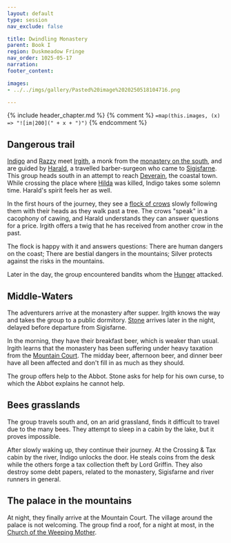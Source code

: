 ```yaml
---
layout: default
type: session
nav_exclude: false

title: Dwindling Monastery
parent: Book I
region: Duskmeadow Fringe
nav_order: 1025-05-17
narration: 
footer_content: 

images:
- ../../imgs/gallery/Pasted%20image%2020250518104716.png

---
```


{% include header_chapter.md %}
{% comment %}
`=map(this.images, (x) => "![im|200](" + x + ")")`
{% endcomment %}

## Dangerous trail

[Indigo](../../directory/Sigisfarne/Indigo.md) and [Razzy](../../directory/Sigisfarne/Razvan.md) meet [Irgith](../../directory/DuskmeadowFringe/Irgith.md), a monk from the [monastery on the south](../../directory/DuskmeadowFringe/MiddleWatersMinster.md), and are guided by [Harald](../../directory/Kryptwood/Harald.md), a travelled barber-surgeon who came to [Sigisfarne](../../directory/Sigisfarne/index.md).
This group heads south in an attempt to reach [Deverain](../../directory/Deverain/index.md), the coastal town.
While crossing the place where [Hilda](../../directory/Sigisfarne/Hilda.md) was killed, Indigo takes some solemn time.
Harald's spirit feels her as well.

In the first hours of the journey, they see a [flock of crows](../../directory/DuskmeadowFringe/TheChoir.md) slowly following them with their heads as they walk past a tree.
The crows "speak" in a cacophony of cawing, and Harald understands they can answer questions for a price.
Irgith offers a twig that he has received from another crow in the past.

The flock is happy with it and answers questions:
There are human dangers on the coast;
There are bestial dangers in the mountains;
Silver protects against the risks in the mountains.

Later in the day, the group encountered bandits whom the [Hunger](../../directory/DuskmeadowFringe/TheHunger.md) attacked.

## Middle-Waters

The adventurers arrive at the monastery after supper.
Irgith knows the way and takes the group to a public dormitory.
[Stone](../../directory/Sigisfarne/Stone.md) arrives later in the night, delayed before departure from Sigisfarne.

In the morning, they have their breakfast beer, which is weaker than usual.
Irgith learns that the monastery has been suffering under heavy taxation from the [Mountain Court](../../directory/DuskmeadowFringe/MountainCourt.md).
The midday beer, afternoon beer, and dinner beer have all been affected and don't fill in as much as they should.

The group offers help to the Abbot.
Stone asks for help for his own curse, to which the Abbot explains he cannot help.

## Bees grasslands 

The group travels south and, on an arid grassland, finds it difficult to travel due to the many bees.
They attempt to sleep in a cabin by the lake, but it proves impossible.

After slowly waking up, they continue their journey.
At the Crossing & Tax cabin by the river, Indigo unlocks the door.
He steals coins from the desk while the others forge a tax collection theft by Lord Griffin.
They also destroy some debt papers, related to the monastery, Sigisfarne and river runners in general.

## The palace in the mountains

At night, they finally arrive at the Mountain Court.
The village around the palace is not welcoming.
The group find a roof, for a night at most, in the [Church of the Weeping Mother](../../directory/weepingMother/index.md).